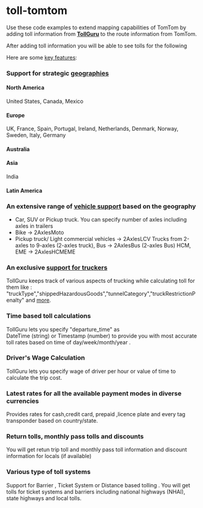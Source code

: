 # toll-tomtom
Use these code examples to extend mapping capabilities of TomTom by adding toll information from [**TollGuru**](https://tollguru.com/) to the route information from TomTom.

After adding toll information you will be able to see tolls for the following 

Here are some [key features](https://tollguru.com/developers/features):
### Support for strategic [geographies](https://github.com/mapup/toll-tomtom/wiki/Countries-supported-by-TollGuru) 
#### North America
United States, Canada, Mexico
#### Europe
UK, France, Spain, Portugal, Ireland, Netherlands, Denmark, Norway, Sweden, Italy, Germany
#### Australia

#### Asia
India
#### Latin America

### An extensive range of [vehicle support](https://github.com/mapup/toll-tomtom/wiki/Supported-vehicle-type-list-for-TollGuru-for-respective-continents) based on the geography
* Car, SUV or Pickup truck. You can specify number of axles including axles in trailers
* Bike -> 2AxlesMoto
* Pickup truck/ Light commercial vehicles -> 2AxlesLCV
Trucks from 2-axles to 9-axles (2-axles truck),
Bus -> 2AxlesBus (2-axles Bus)
HCM, EME -> 2AxlesHCMEME


### An exclusive [support for truckers](https://github.com/mapup/toll-tomtom/wiki/Supported-trucking-parameter-in-TollGuru)
TollGuru keeps track of various aspects of trucking while calculating toll for them like : "truckType","shippedHazardousGoods","tunnelCategory","truckRestrictionPenalty" and [more](https://github.com/mapup/toll-tomtom/wiki/Supported-trucking-parameter-in-TollGuru).

### Time based toll calculations
TollGuru lets you specify "departure_time" as 	
DateTime (string) or Timestamp (number) to provide you with most accurate toll rates based on time of day/week/month/year .

### Driver's Wage Calculation
TollGuru lets you specify wage of driver per hour or value of time to calculate the trip cost.

### Latest rates for all the available payment modes in  diverse currencies
Provides rates for cash,credit card, prepaid ,licence plate and every tag transponder based on country/state.

### Return tolls, monthly pass tolls and discounts
You will get retun trip toll and monthly pass toll information and discount information for locals (if available)

### Various type of toll systems
Support for Barrier , Ticket System or Distance based tolling .
You will get tolls for ticket systems and barriers including national highways (NHAI), state highways and local tolls.


